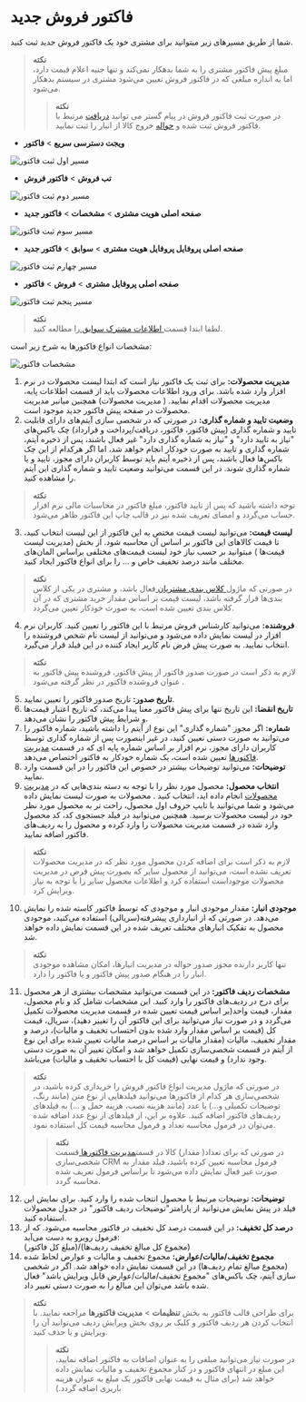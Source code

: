 # فاکتور فروش جدید 
شما از طریق مسیرهای زیر میتوانید برای مشتری خود یک فاکتور فروش جدید ثبت کنید.<br>
>**نکته** <br>
    مبلغ پیش فاکتور مشتری را به شما بدهکار نمی‌‌کند و تنها جنبه اعلام قیمت دارد، اما به اندازه مبلغی که در فاکتور فروش تعیین می‌شود مشتری در سیستم بدهکار می‌شود.
>>**نکته**<br>
 در صورت ثبت فاکتور فروش در پیام گستر می توانید [دریافت](Help/Integrated-bank/Database/Records/Get-new/Get-new.md) مرتبط با فاکتور فروش ثبت شده و [حواله](Help/Buy-warehouse-sales/Store/sabthavale-resid/IssueReceiptRemittance_2.7.1.md) خروج کالا از انبار را ثبت نمایید.
- **ویجت دسترسی سریع** > **فاکتور**

![مسیر اول ثبت فاکتور](./Images/new-invoice-method1.png)

- **تب فروش** > **فاکتور فروش**

![مسیر دوم ثبت فاکتور](./Images/new-invoice-method2.png)

- **صفحه اصلی هویت مشتری** > **مشخصات** > **فاکتور جدید**

![مسیر سوم ثبت فاکتور](./Images/new-invoice-method3.png)

- **صفحه اصلی پروفایل پروفایل  هویت مشتری** > **سوابق** > **فاکتور جدید**

![مسیر چهارم ثبت فاکتور](./Images/new-invoice-method4.png)

- **صفحه اصلی پروفایل مشتری** > **فروش** > **فاکتور**

![مسیر پنجم ثبت فاکتور](./Images/new-invoice-method5.png)

> **نکته**<br>
 لطفا ابتدا قسمت[ اطلاعات مشترک سوابق ](https://github.com/1stco/PayamGostarDocs/blob/master/Help/Integrated-bank/Database/Records/Joint-record-information/Joint-record-information.md)را مطالعه کنید.

مشخصات انواع فاکتورها به شرح زیر است:

![مشخصات فاکتور](./Images/qoute-information.png)

1. **مدیریت محصولات:**  برای ثبت یک فاکتور نیاز است که ابتدا لیست محصولات در نرم افزار وارد شده باشد. برای ورود اطلاعات محصولات باید از قسمت اطلاعات پایه، مدیریت محصولات اقدام نمایید. ( مدیریت محصولات) همچنین میانبر مدیریت محصولات در صفحه پیش فاکتور جدید موجود است.
2.  **وضعیت تایید و شماره گذاری:** در صورتی که در شخصی سازی آیتم‌های دارای قابلیت تایید و شماره گذاری (پیش فاکتور، فاکتور، دریافت/پرداخت و قرارداد) چک باکس‌های "نیاز به تایید دارد" و "نیاز به شماره گذاری دارد" غیر فعال باشند، پس از ذخیره آیتم، شماره گذاری و تایید به صورت خودکار انجام خواهد شد، اما اگر هرکدام از این چک باکس‌ها فعال باشند، پس از ذخیره آیتم باید توسط کاربران دارای مجوز، تایید و یا شماره گذاری شوند. در این قسمت می‌توانید وضعیت تایید و شماره گذاری این آیتم را مشاهده کنید.

> **نکته** <br>
توجه داشته باشید که  پس از تایید فاکتور، مبلغ فاکتور در محاسبات مالی نرم افزار حساب می‌گردد و امضای تعریف شده نیز در قالب چاپ این فاکتور ظاهر می‌شود.

3. **لیست قیمت:** می‌توانید لیست قیمت مختص به این فاکتور از این لیست انتخاب کنید، تا قیمت کالاهای این فاکتور بر اساس آن محاسبه شود. از بخش (مدیریت لیست قیمت‌ها ) میتوانید بر حسب نیاز خود لیست قیمت‌های مختلفی براساس المان‌های مختلف مانند درصد تخفیف خاص و ...  را برای انواع فاکتور ایجاد کنید.

> **نکته** <br>
در صورتی که ماژول[ کلاس بندی مشتریان ](https://github.com/1stco/PayamGostarDocs/blob/master/Help/Settings/Customer-classification-management/Customer-classification-management.md)فعال باشد، و مشتری در یکی از کلاس بندی‌ها قرار گرفته باشد، لیست قیمت بر  اساس مقدار خرید مشتری که در آن  کلاس بندی تعیین شده است، به صورت خودکار تعیین می‌گردد.
4. **فروشنده:** می‌توانید کارشناس فروش مرتبط با این فاکتور را تعیین کنید. کاربران نرم افزار در لیست نمایش داده می‌شود و می‌توانید از لیست نام شخص فروشنده را انتخاب نمایید. به صورت پیش فرض نام کاربر ایجاد کننده در این فیلد قرار می‌گیرد.

>**نکته**<br> 
لازم به ذکر است در صورت صدور فاکتور از پیش فاکتور، فروشنده پیش فاکتور به عنوان فروشنده فاکتور در نظر گرفته می‌شود .

5. **تاریخ صدور:** تاریخ صدور فاکتور را تعیین نمایید.
6. **تاریخ انقضا:** این تاریخ تنها برای پیش فاکتور معنا پیدا می‌کند، که تاریخ اعتبار قیمت‌ها و شرایط پیش فاکتور را نشان می‌دهد.
7. **شماره:** اگر مجوز "شماره گذاری" این نوع از آیتم را داشته باشید، شماره فاکتور را می‌توانید به صورت دستی تعیین کنید، در غیر اینصورت پس از شماره گذاری توسط کاربران دارای مجوز، نرم افزار بر اساس شماره پایه ای که در قسمت [مدیریت فاکتورها](https://github.com/1stco/PayamGostarDocs/blob/master/Help/Settings/Personalization-crm/Factor-management/Factor-management.md)  تعیین شده است، یک شماره خودکار به فاکتور اختصاص می‌دهد.
8. **توضیحات:** می‌توانید توضیحات  بیشتر در خصوص این فاکتور را در این قسمت وارد نمایید.
9. **انتخاب محصول:** محصول مورد نظر را با توجه به دسته بندی‌هایی که در [مدیریت محصولات](https://github.com/1stco/PayamGostarDocs/blob/master/Help/Basic-Information/Product%20management/Product-management.md)    انجام داده اید، انتخاب کنید . محصولات به صورت لیست نمایش داده می‌شود و شما می‌توانید با تایپ حروف اول محصول، راحت تر به محصول مورد نظر خود در لیست محصولات برسید. همچنین می‌توانید در فیلد جستجوی کد، کد محصول وارد شده در قسمت مدیریت محصولات را وارد کرده و محصول را به ردیف‌های فاکتور اضافه نمایید. 

> **نکته**<br> 
لازم به ذکر است برای اضافه کردن محصول مورد نظر که در مدیریت محصولات تعریف نشده است، می‌توانید از محصول سایر که بصورت پیش فرض در مدیریت محصولات موجوداست استفاده کرد و اطلاعات محصول سایر را با توجه به نیاز ویرایش کرد.

10. **موجودی انبار:** مقدار موجودی انبار و موجودی که توسط فاکتور کاسته شده را نمایش می‌دهد. در صورتی که از انبارداری پیشرفته(سریالی) استفاده می‌کنید، موجودی محصول به تفکیک انبارهای مختلف تعریف شده در این قسمت نمایش داده خواهد شد.

> **نکته**<br>
تنها کاربر دارنده مجوز صدور حواله در مدیریت انبارها، امکان مشاهده موجودی انبار را در هنگام صدور پیش فاکتور و یا فاکتور را دارد.

11. **مشخصات ردیف فاکتور:** در این قسمت می‌توانید مشخصات بیشتری از هر محصول برای درج در ردیف‌های فاکتور را وارد کنید. این مشخصات شامل کد و نام محصول، مقدار، قیمت واحد(بر اساس قیمت تعیین شده در قسمت مدیریت محصولات تکمیل می‌گردد و در صورت نیاز می‌توانید برای این فاکتور آن را تغییر دهید)، سریال، قیمت کل (قیمت بر اساس مقدار وارد شده بدون احتساب تخفیف و مالیات)، درصد و مقدار تخفیف، مالیات (مقدار مالیات بر اساس درصد مالیات تعیین شده برای این نوع از آیتم در قسمت شخصی‌سازی تکمیل خواهد شد و امکان تغییر آن به صورت دستی وجود ندارد) و قیمت نهایی (قیمت کل با احتساب تخفیف و مالیات) می‌باشد.

> **نکته**<br>
 در صورتی که ماژول مدیریت انواع فاکتور فروش را خریداری کرده باشید، در شخصی‌سازی هر کدام از فاکتورها می‌توانید فیلدهایی از نوع متن (مانند رنگ، توضیحات تکمیلی و...) یا عدد (مانند هزینه نصب، هزینه حمل و ...) به فیلدهای ردیف‌های فاکتور اضافه کنید. علاوه بر این، از فیلدهای از نوع عدد اضافه شده می‌توان در فرمول محاسبه تعداد و فرمول محاسبه قیمت کل استفاده نمود.
>> **نکته**<br>
 در صورتی که برای تعداد( مقدار) کالا در قسمت[مدیریت فاکتورها ](https://github.com/1stco/PayamGostarDocs/blob/master/Help/Settings/Personalization-crm/Factor-management/Factor-management.md) قسمت شخصی‌سازی CRM فرمول محاسبه تعیین کرده باشید، فیلد مقدار به صورت غیر فعال نمایش داده می‌شود تا براساس فرمول تعریف شده محاسبه گردد.

12. **توضیحات:** توضیحات مرتبط با محصول انتخاب شده را وارد کنید. برای نمایش این فیلد در پیش نمایش می‌توانید از پارامتر"توضیحات ردیف فاکتور" در جدول محصولات استفاده کنید.
13. **درصد کل تخفیف:** در این قسمت درصد کل تخفیف در فاکتور  محاسبه می‌شود. که از فرمول روبرو به دست می‌آید: <br>
	(مبلغ کل فاکتور)/(مجموع کل مبالغ تخفیف ردیف‌ها)                                       
14. **مجموع تخفیف/مالیات/عوارض:** مجموع تخفیف و مالیات و عوارض لحاظ شده (مجموع مبالغ تمام ردیف‌ها) در این قسمت نمایش داده خواهد شد. اگر در شخصی سازی آیتم، چک باکس‌های "مجموع تخفیف/مالیات/عوارض قابل ویرایش باشد" فعال شده باشد می‌توان این مبالغ را به صورت دستی تغییر داد.

> **نکته**<br>
برای طراحی قالب فاکتور به بخش **تنظیمات** > **مدیریت فاکتورها** مراجعه نمایید.
 با انتخاب کردن هر ردیف فاکتور و کلیک بر روی بخش ویرایش ردیف می‌توانید آن را ویرایش و یا حذف کنید.
>> **نکته**<br> 
در صورت نیاز می‌توانید مبلغی را به عنوان اضافات به فاکتور اضافه نمایید، این مبلغ در انتهای فاکتور و در کنار مجموع تخفیف و مالیات نمایش داده خواهد شد (برای مثال به قیمت نهایی فاکتور یک مبلغ به عنوان هزینه باربری اضافه گردد.)